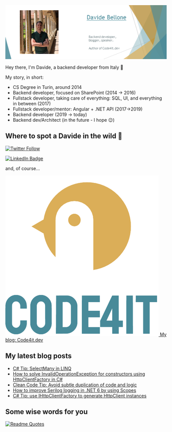 ![Profile banner](./DavideBellone.png)

Hey there, I'm Davide, a backend developer from Italy 🤏 

My story, in short:

* CS Degree in Turin, around 2014
* Backend developer, focused on SharePoint (2014 -> 2016)
* Fullstack developer, taking care of everything: SQL, UI, and everything in between (2017)
* Fullstack developer/mentor: Angular + .NET API (2017->2019)
* Backend developer (2019 -> today)
* Backend dev/Architect (in the future - I hope 😉)

## Where to spot a Davide in the wild 🦏

[![Twitter Follow](https://img.shields.io/twitter/follow/BelloneDavide?label=Let%27s%20get%20in%20touch%20on%20Twitter&style=social)](https://twitter.com/BelloneDavide)

[![LinkedIn Badge](https://img.shields.io/badge/LinkedIn-Profile-informational?style=social&logo=linkedin)](https://www.linkedin.com/in/bellonedavide/)

and, of course...

[![Personal blog](./logo_small.png) My blog: Code4it.dev](https://www.code4it.dev/)


## My latest blog posts

<!-- BLOG-POST-LIST:START -->
- [C# Tip: SelectMany in LINQ](https://www.code4it.dev/csharptips/linq-selectmany)
- [How to solve InvalidOperationException for constructors using HttpClientFactory in C#](https://www.code4it.dev/blog/solve-constructor-exception-with-httpclientfactory)
- [Clean Code Tip: Avoid subtle duplication of code and logic](https://www.code4it.dev/cleancodetips/avoid-subtle-duplication)
- [How to improve Serilog logging in .NET 6 by using Scopes](https://www.code4it.dev/blog/serilog-logging-scope)
- [C# Tip: use IHttpClientFactory to generate HttpClient instances](https://www.code4it.dev/csharptips/use-httpclientfactory-instead-of-httpclient)
<!-- BLOG-POST-LIST:END -->



## Some wise words for you

[![Readme Quotes](https://quotes-github-readme.vercel.app/api?type=horizontal&theme=light)](https://github.com/piyushsuthar/github-readme-quotes)
